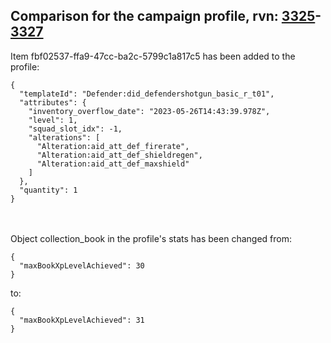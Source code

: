 ## Comparison for the campaign profile, rvn: [3325](https://github.com/PRO100KatYT/FortniteProfileRevisions/tree/main/profiles/campaign/3325%20campaign.json)-[3327](https://github.com/PRO100KatYT/FortniteProfileRevisions/tree/main/profiles/campaign/3327%20campaign.json)

Item fbf02537-ffa9-47cc-ba2c-5799c1a817c5 has been added to the profile:

```
{
  "templateId": "Defender:did_defendershotgun_basic_r_t01",
  "attributes": {
    "inventory_overflow_date": "2023-05-26T14:43:39.978Z",
    "level": 1,
    "squad_slot_idx": -1,
    "alterations": [
      "Alteration:aid_att_def_firerate",
      "Alteration:aid_att_def_shieldregen",
      "Alteration:aid_att_def_maxshield"
    ]
  },
  "quantity": 1
}
```

<br><br>
Object collection_book in the profile's stats has been changed from:

```
{
  "maxBookXpLevelAchieved": 30
}
```

to:

```
{
  "maxBookXpLevelAchieved": 31
}
```

<br><br>
